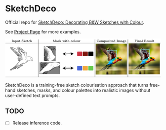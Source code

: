 # SketchDeco
Official repo for [SketchDeco: Decorating B&amp;W Sketches with Colour](https://arxiv.org/abs/2405.18716).

See [Project Page](https://chaitron.github.io/SketchDeco/) for more examples.

![Concept of SketchDeco](assets/sample.png "Concept of SketchDeco")

SketchDeco is a training-free sketch colourisation approach that turns free-hand sketches, masks, and colour palettes into realistic images without user-defined text prompts.


## TODO

- [ ] Release inference code.
